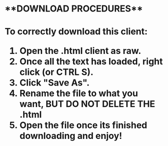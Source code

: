 <h1><bold>**DOWNLOAD PROCEDURES**</bold><h1>

To correctly download this client:

1. Open the .html client as raw.
2. Once all the text has loaded, right click (or CTRL S).
3. Click "Save As".
4. Rename the file to what you want, **BUT DO NOT DELETE THE .html**
5. Open the file once its finished downloading and enjoy!
